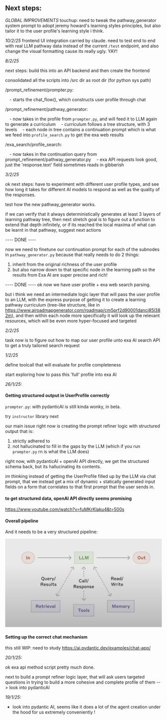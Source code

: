 ## Next steps:

_GLOBAL IMPROVEMENTS_
touchup: need to tweak the pathway_generator system prompt to adopt jeremy howard's learning styles principles, but also tailor it to the user profile's learning style i think.

_10/2/25_
frontend UI integration carried by claude. need to test end to end with real LLM pathway data instead of the current `/test` endpoint, and also change the visual formatting cause its really ugly. YAY!

_8/2/25_

next steps: build this into an API backend and then create the frontend

consolidated all the scripts into /src dir as root dir (for python sys path)

/prompt_refinement/prompter.py:

&emsp;- starts the chat_flow(), which constructs user profile through chat

/prompt_refinement/pathway_generator:

&emsp;- now takes in the profile from `prompter.py`, and will feed it to LLM again to generate a curriculum
&emsp;- curriculum follows a tree structure, with 3 levels
&emsp;- each node in tree contains a continuation prompt which is what we feed into `profile_search.py` to get the exa web results

/exa_search/profile_search:

&emsp;- now takes in the continuation query from prompt_refinement/pathway_generator.py
&emsp;- exa API requests look good, just the 'response.text' field sometimes reads in gibberish

_3/2/25_

ok next steps: have to experiment with different user profile types, and see how long it takes for different AI models to respond as well as the quality of the responses.

test how the new pathway_generator works.

if we can verify that it always deterministically generates at least 3 layers of learning pathway tree, then next stretch goal is to figure out a function to extend that depth infinitely, or if its reached the local maxima of what can be learnt in that pathway, suggest next actions

---- DONE ----

now we need to finetune our continuation prompt for each of the subnodes in `pathway_generator.py` because that really needs to do 2 things:

1. inherit from the original richness of the user profile
2. but also narrow down to that specific node in the learning path so the results from Exa AI are super precise and rich!

---- DONE ----
ok now we have user profile + exa web search parsing.

but i think we need an intermediate logic layer that will pass the user profile to an LLM, with the express purpose of getting it to create a learning pathway curriculum (tree-like structure, like in https://www.airoadmapgenerator.com/roadmap/cm5prf2d90001dancj85l382m), and then within each node more specifically it will look up the relevant resources, which will be even more hyper-focused and targeted

_2/2/25_

task now is to figure out how to map our user profile unto exa AI search API to get a truly tailored search request

_1/2/25_

define toolcall that will evaluate for profile completeness

start exploring how to pass this 'full' profile into exa AI

_26/1/25:_

#### Getting structured output in UserProfile correctly

`prompter.py`: with pydanticAI is still kinda wonky, in beta.

try `instructor` library next

our main issue right now is creating the prompt refiner logic with structured output that is:

1. strictly adhered to
2. not hallucinated to fill in the gaps by the LLM (which if you run `prompter.py` rn is what the LLM does)

right now, with pydanticAI + openAI API directly, we get the structured schema back, but its hallucinating its contents.

im thinking instead of getting the UserProfile filled up by the LLM via chat prompt, that we instead get a mix of dynamic + statically generated input fields on a form that correlates to that first prompt that the user sends in.

#### to get structured data, openAI API directly seems promising

https://www.youtube.com/watch?v=fuMKrKlaku4&t=500s

#### Overall pipeline

And it needs to be a very structured pipeline:

![alt text](media/image.png)

#### Setting up the correct chat mechanism

this still WIP: need to study https://ai.pydantic.dev/examples/chat-app/

_20/1/25:_

ok exa api method script pretty much done.

next to build a prompt refiner logic layer, that will ask users targeted questions in trying to build a more cohesive and complete profile of them --> look into pydanticAI

_19/1/25:_

- look into pydantic AI, seems like it does a lot of the agent creation under the hood for us extremely conveniently !

